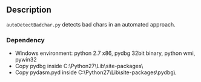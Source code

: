 ## Description
`autoDetectBadchar.py` detects bad chars in an automated approach.

### Dependency
- Windows environment: python 2.7 x86, pydbg 32bit binary, python wmi, pywin32
- Copy pydbg inside C:\Python27\Lib\site-packages\
- Copy pydasm.pyd inside C:\Python27\Lib\site-packages\pydbg\






 


